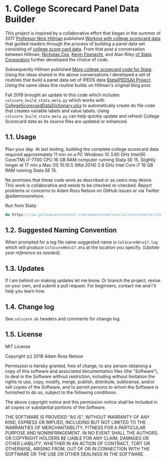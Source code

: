 # 1. College Scorecard Panel Data Builder

This project is inspired by a collaborative effort that began in the summer of 2017 [Professor Nick Hillman](https://elpa.education.wisc.edu/elpa/people/faculty-and-staff-directory/nicholas-hillman) published [Working with college scorecard data](http://website.education.wisc.edu/nwhillman/index.php/2017/06/09/working-with-college-scorecard-data/) that guided readers through the process of building a panel data set consisting of [college score card data](https://collegescorecard.ed.gov/data/). From that post a conversation between Hillman, [Nicholas Cox](https://www.dur.ac.uk/geography/staff/geogstaffhidden/?id=335), [Kevin Fosnacht](http://education.indiana.edu/dotnetforms/Profile.aspx?u=kfosnach), and Alan Riley [of Stata Corporation](https://blog.stata.com/author/ariley/) further developed the choice of code.

Subsequently Hillman published [More college scorecard code for Stata](http://website.education.wisc.edu/nwhillman/index.php/2017/06/23/more-college-scorecard-code-for-stata/). Using the ideas shared in the above conversations I developed a set of routines that build a panel data set of IPEDS data [StataIPEDSAll Project](https://github.com/adamrossnelson/StataIPEDSAll). Using the same ideas this routine builds on Hillman's original blog post.

Fall 2019 brought an update to this code which includes `colscore_build_stata_meta.py` which works with [CollegeScorecardDataDictionary.xlsx](https://collegescorecard.ed.gov/assets/CollegeScorecardDataDictionary.xlsx) to automatically create do file code that creates variable labels and value labels. Using `colscore_build_stata_meta.py` can help quickly update and refresh College Scorecard data as its source files are updated or enhanced.

## 1.1. Usage

Plan your day. At last testing, building the complete college scorecard data required approximately 11 min on a PC Windows 10 3.60 GHz Intel(R) Core(TM) i7-7700 CPU 16 GB RAM computer running Stata SE 15. Slightly longer at 17 min a Mac OS 10.10.5 (Mid 2014) 2.8 GHz Intel Core i7 16 GB RAM running Stata SE 15.

No promises that these code work as described or as users may desire. This work is collaborative and needs to be checked re-checked. Report problems or concerns to Adam Ross Nelson on GitHub issues or via Twitter @adamrossnelson.

Run from Stata:

```Stata
do https://raw.githubusercontent.com/adamrossnelson/colscore/master/colscore.do
```

## 1.2. Suggested Naming Convention

When prompted for a log file name suggested name is `ColScore96to17.log` which will produce `ColScore96to17.dta` at the location you specify. (_Update year reference as needed_).

## 1.3. Updates

If I am behind on making updates let me know. Or branch the project, revise on your own, and submit a pull request. For beginners, contact me and I'll help you learn how.

## 1.4. Change log

See `colscore.do` headers and comments for change log.

## 1.5. License

MIT License

Copyright (c) 2018 Adam Ross Nelson

Permission is hereby granted, free of charge, to any person obtaining a copy of this software and associated documentation files (the "Software"), to deal in the Software without restriction, including without limitation the rights to use, copy, modify, merge, publish, distribute, sublicense, and/or sell copies of the Software, and to permit persons to whom the Software is furnished to do so, subject to the following conditions:

The above copyright notice and this permission notice shall be included in all copies or substantial portions of the Software.

THE SOFTWARE IS PROVIDED "AS IS", WITHOUT WARRANTY OF ANY KIND, EXPRESS OR IMPLIED, INCLUDING BUT NOT LIMITED TO THE WARRANTIES OF MERCHANTABILITY, FITNESS FOR A PARTICULAR PURPOSE AND NONINFRINGEMENT. IN NO EVENT SHALL THE AUTHORS OR COPYRIGHT HOLDERS BE LIABLE FOR ANY  CLAIM, DAMAGES OR OTHER LIABILITY, WHETHER IN AN ACTION OF CONTRACT, TORT OR OTHERWISE, ARISING FROM, OUT OF OR IN CONNECTION WITH THE SOFTWARE OR THE USE OR OTHER DEALINGS IN THE SOFTWARE.